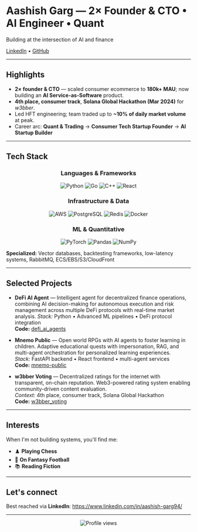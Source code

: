 # Aashish Garg — 2× Founder & CTO • AI Engineer • Quant
Building at the intersection of AI and finance

[LinkedIn](https://www.linkedin.com/in/aashish-garg94/) • [GitHub](https://github.com/aashishgarg94)

---

## Highlights
- **2× founder & CTO** — scaled consumer ecommerce to **180k+ MAU**; now building an **AI Service-as-Software** product.
- **4th place, consumer track**, **Solana Global Hackathon (Mar 2024)** for *w3bber*.
- Led HFT engineering; team traded up to **~10% of daily market volume** at peak.
- Career arc: **Quant & Trading** → **Consumer Tech Startup Founder** → **AI Startup Builder**

---

## Tech Stack

<div align="center">

### Languages & Frameworks
![Python](https://img.shields.io/badge/Python-3776AB?style=for-the-badge&logo=python&logoColor=white)
![Go](https://img.shields.io/badge/Go-00ADD8?style=for-the-badge&logo=go&logoColor=white)
![C++](https://img.shields.io/badge/C++-00599C?style=for-the-badge&logo=c%2B%2B&logoColor=white)
![React](https://img.shields.io/badge/React-20232A?style=for-the-badge&logo=react&logoColor=61DAFB)

### Infrastructure & Data
![AWS](https://img.shields.io/badge/AWS-FF9900?style=for-the-badge&logo=amazon-aws&logoColor=white)
![PostgreSQL](https://img.shields.io/badge/PostgreSQL-316192?style=for-the-badge&logo=postgresql&logoColor=white)
![Redis](https://img.shields.io/badge/Redis-DC382D?style=for-the-badge&logo=redis&logoColor=white)
![Docker](https://img.shields.io/badge/Docker-2496ED?style=for-the-badge&logo=docker&logoColor=white)

### ML & Quantitative
![PyTorch](https://img.shields.io/badge/PyTorch-EE4C2C?style=for-the-badge&logo=pytorch&logoColor=white)
![Pandas](https://img.shields.io/badge/Pandas-150458?style=for-the-badge&logo=pandas&logoColor=white)
![NumPy](https://img.shields.io/badge/NumPy-013243?style=for-the-badge&logo=numpy&logoColor=white)

</div>

**Specialized:** Vector databases, backtesting frameworks, low-latency systems, RabbitMQ, ECS/EBS/S3/CloudFront

---

## Selected Projects
- **DeFi AI Agent** — Intelligent agent for decentralized finance operations, combining AI decision-making for autonomous execution and risk management across multiple DeFi protocols with real-time market analysis.
  *Stack:* Python • Advanced ML pipelines • DeFi protocol integration  
  **Code:** [defi_ai_agents](https://github.com/aashishgarg94/agents_defi_public)

- **Mnemo Public** — Open world RPGs with AI agents to foster learning in children. Adaptive educational quests with impersonation, RAG, and multi-agent orchestration for personalized learning experiences.  
  *Stack:* FastAPI backend • React frontend • multi-agent services  
  **Code:** [mnemo-public](https://github.com/aashishgarg94/mnemo_public)

- **w3bber Voting** — Decentralized ratings for the internet with transparent, on-chain reputation. Web3-powered rating system enabling community-driven content evaluation.  
  *Context:* 4th place, consumer track, Solana Global Hackathon  
  **Code:** [w3bber_voting](https://github.com/aashishgarg94/w3bber-voting)

---

## Interests
When I'm not building systems, you'll find me:
- ♟️ **Playing Chess**
- 🏈 **On Fantasy Football**  
- 📚 **Reading Fiction**

---

## Let's connect
Best reached via **LinkedIn**: https://www.linkedin.com/in/aashish-garg94/

---

<div align="center">
  <img src="https://komarev.com/ghpvc/?username=aashishgarg94&color=blueviolet&style=flat-square&label=Profile+Views" alt="Profile views" />
</div>
